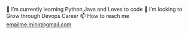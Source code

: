 
 🌱 I’m currently learning Python,Java and Loves to code
 💞️ I’m looking to Grow through Devops Career
 📫 How to reach me emailme.mihir@gmail.com

<!---
MKDAN13/MKDAN13 is a ✨ special ✨ repository because its `README.md` (this file) appears on your GitHub profile.
You can click the Preview link to take a look at your changes.
--->
